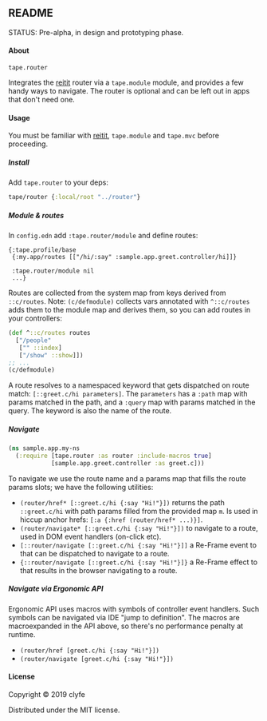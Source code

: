 ## README

STATUS: Pre-alpha, in design and prototyping phase.

#### About

`tape.router`

Integrates the [reitit](https://github.com/metosin/reitit) router via a
`tape.module` module, and provides a few handy ways to navigate.
The router is optional and can be left out in apps that don't need one.

#### Usage

You must be familiar with [reitit](https://github.com/metosin/reitit),
`tape.module` and `tape.mvc` before proceeding.

##### Install

Add `tape.router` to your deps:

```clojure
tape/router {:local/root "../router"}
```

##### Module & routes

In `config.edn` add `:tape.router/module` and define routes:

```edn
{:tape.profile/base
 {:my.app/routes [["/hi/:say" :sample.app.greet.controller/hi]]}

 :tape.router/module nil
 ...}
```

Routes are collected from the system map from keys derived from `::c/routes`.
Note: `(c/defmodule)` collects vars annotated with `^::c/routes` adds them to
the module map and derives them, so you can add routes in your controllers:

```clojure
(def ^::c/routes routes
  ["/people"
   ["" ::index]
   ["/show" ::show]])
;; ...
(c/defmodule)
```

A route resolves to a namespaced keyword that gets dispatched on route match:
`[::greet.c/hi parameters]`. The `parameters` has a `:path` map with params
matched in the path, and a `:query` map with params matched in the query. The
keyword is also the name of the route.

##### Navigate

```clojure
(ns sample.app.my-ns
  (:require [tape.router :as router :include-macros true]
            [sample.app.greet.controller :as greet.c]))
```

To navigate we use the route name and a params map that fills the route params
slots; we have the following utilities:

- `(router/href* [::greet.c/hi {:say "Hi!"}])` returns the path `::greet.c/hi`
  with path params filled from the provided map `m`. Is used in hiccup anchor
  hrefs: `[:a {:href (router/href* ...)}]`.
- `(router/navigate* [::greet.c/hi {:say "Hi!"}])` to navigate to a route, used
  in DOM event handlers (on-click etc).
- `[::router/navigate [::greet.c/hi {:say "Hi!"}]]` a Re-Frame event to that
  can be dispatched to navigate to a route.
- `{::router/navigate [::greet.c/hi {:say "Hi!"}]}` a Re-Frame effect to that
  results in the browser navigating to a route.

##### Navigate via Ergonomic API

Ergonomic API uses macros with symbols of controller event handlers. Such
symbols can be navigated via IDE "jump to definition". The macros are
macroexpanded in the API above, so there's no performance penalty at runtime.

- `(router/href [greet.c/hi {:say "Hi!"}])`
- `(router/navigate [greet.c/hi {:say "Hi!"}])`

#### License

Copyright © 2019 clyfe

Distributed under the MIT license.
